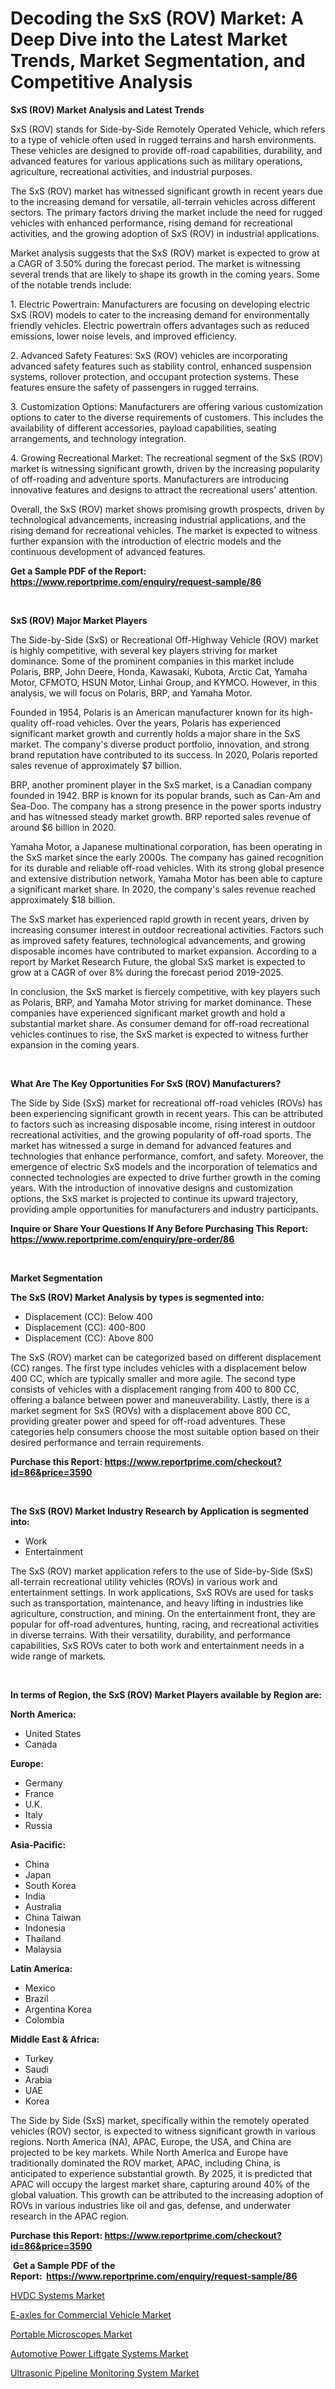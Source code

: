 <p><h1>Decoding the SxS (ROV) Market: A Deep Dive into the Latest Market Trends, Market Segmentation, and Competitive Analysis</h1></p><p><strong>SxS (ROV) Market Analysis and Latest Trends</strong></p>
<p><p>SxS (ROV) stands for Side-by-Side Remotely Operated Vehicle, which refers to a type of vehicle often used in rugged terrains and harsh environments. These vehicles are designed to provide off-road capabilities, durability, and advanced features for various applications such as military operations, agriculture, recreational activities, and industrial purposes.</p><p>The SxS (ROV) market has witnessed significant growth in recent years due to the increasing demand for versatile, all-terrain vehicles across different sectors. The primary factors driving the market include the need for rugged vehicles with enhanced performance, rising demand for recreational activities, and the growing adoption of SxS (ROV) in industrial applications.</p><p>Market analysis suggests that the SxS (ROV) market is expected to grow at a CAGR of 3.50% during the forecast period. The market is witnessing several trends that are likely to shape its growth in the coming years. Some of the notable trends include:</p><p>1. Electric Powertrain: Manufacturers are focusing on developing electric SxS (ROV) models to cater to the increasing demand for environmentally friendly vehicles. Electric powertrain offers advantages such as reduced emissions, lower noise levels, and improved efficiency.</p><p>2. Advanced Safety Features: SxS (ROV) vehicles are incorporating advanced safety features such as stability control, enhanced suspension systems, rollover protection, and occupant protection systems. These features ensure the safety of passengers in rugged terrains.</p><p>3. Customization Options: Manufacturers are offering various customization options to cater to the diverse requirements of customers. This includes the availability of different accessories, payload capabilities, seating arrangements, and technology integration.</p><p>4. Growing Recreational Market: The recreational segment of the SxS (ROV) market is witnessing significant growth, driven by the increasing popularity of off-roading and adventure sports. Manufacturers are introducing innovative features and designs to attract the recreational users' attention.</p><p>Overall, the SxS (ROV) market shows promising growth prospects, driven by technological advancements, increasing industrial applications, and the rising demand for recreational vehicles. The market is expected to witness further expansion with the introduction of electric models and the continuous development of advanced features.</p></p>
<p><strong>Get a Sample PDF of the Report:&nbsp; <a href="https://www.reportprime.com/enquiry/request-sample/86">https://www.reportprime.com/enquiry/request-sample/86</a></strong></p>
<p>&nbsp;</p>
<p><strong>SxS (ROV) Major Market Players</strong></p>
<p><p>The Side-by-Side (SxS) or Recreational Off-Highway Vehicle (ROV) market is highly competitive, with several key players striving for market dominance. Some of the prominent companies in this market include Polaris, BRP, John Deere, Honda, Kawasaki, Kubota, Arctic Cat, Yamaha Motor, CFMOTO, HSUN Motor, Linhai Group, and KYMCO. However, in this analysis, we will focus on Polaris, BRP, and Yamaha Motor.</p><p>Founded in 1954, Polaris is an American manufacturer known for its high-quality off-road vehicles. Over the years, Polaris has experienced significant market growth and currently holds a major share in the SxS market. The company's diverse product portfolio, innovation, and strong brand reputation have contributed to its success. In 2020, Polaris reported sales revenue of approximately $7 billion.</p><p>BRP, another prominent player in the SxS market, is a Canadian company founded in 1942. BRP is known for its popular brands, such as Can-Am and Sea-Doo. The company has a strong presence in the power sports industry and has witnessed steady market growth. BRP reported sales revenue of around $6 billion in 2020.</p><p>Yamaha Motor, a Japanese multinational corporation, has been operating in the SxS market since the early 2000s. The company has gained recognition for its durable and reliable off-road vehicles. With its strong global presence and extensive distribution network, Yamaha Motor has been able to capture a significant market share. In 2020, the company's sales revenue reached approximately $18 billion.</p><p>The SxS market has experienced rapid growth in recent years, driven by increasing consumer interest in outdoor recreational activities. Factors such as improved safety features, technological advancements, and growing disposable incomes have contributed to market expansion. According to a report by Market Research Future, the global SxS market is expected to grow at a CAGR of over 8% during the forecast period 2019-2025.</p><p>In conclusion, the SxS market is fiercely competitive, with key players such as Polaris, BRP, and Yamaha Motor striving for market dominance. These companies have experienced significant market growth and hold a substantial market share. As consumer demand for off-road recreational vehicles continues to rise, the SxS market is expected to witness further expansion in the coming years.</p></p>
<p>&nbsp;</p>
<p><strong>What Are The Key Opportunities For SxS (ROV) Manufacturers?</strong></p>
<p><p>The Side by Side (SxS) market for recreational off-road vehicles (ROVs) has been experiencing significant growth in recent years. This can be attributed to factors such as increasing disposable income, rising interest in outdoor recreational activities, and the growing popularity of off-road sports. The market has witnessed a surge in demand for advanced features and technologies that enhance performance, comfort, and safety. Moreover, the emergence of electric SxS models and the incorporation of telematics and connected technologies are expected to drive further growth in the coming years. With the introduction of innovative designs and customization options, the SxS market is projected to continue its upward trajectory, providing ample opportunities for manufacturers and industry participants.</p></p>
<p><strong>Inquire or Share Your Questions If Any Before Purchasing This Report: <a href="https://www.reportprime.com/enquiry/pre-order/86">https://www.reportprime.com/enquiry/pre-order/86</a></strong></p>
<p>&nbsp;</p>
<p><strong>Market Segmentation</strong></p>
<p><strong>The SxS (ROV) Market Analysis by types is segmented into:</strong></p>
<p><ul><li>Displacement (CC): Below 400</li><li>Displacement (CC): 400-800</li><li>Displacement (CC): Above 800</li></ul></p>
<p><p>The SxS (ROV) market can be categorized based on different displacement (CC) ranges. The first type includes vehicles with a displacement below 400 CC, which are typically smaller and more agile. The second type consists of vehicles with a displacement ranging from 400 to 800 CC, offering a balance between power and maneuverability. Lastly, there is a market segment for SxS (ROVs) with a displacement above 800 CC, providing greater power and speed for off-road adventures. These categories help consumers choose the most suitable option based on their desired performance and terrain requirements.</p></p>
<p><strong>Purchase this Report:&nbsp;<a href="https://www.reportprime.com/checkout?id=86&price=3590">https://www.reportprime.com/checkout?id=86&price=3590</a></strong></p>
<p>&nbsp;</p>
<p><strong>The SxS (ROV) Market Industry Research by Application is segmented into:</strong></p>
<p><ul><li>Work</li><li>Entertainment</li></ul></p>
<p><p>The SxS (ROV) market application refers to the use of Side-by-Side (SxS) all-terrain recreational utility vehicles (ROVs) in various work and entertainment settings. In work applications, SxS ROVs are used for tasks such as transportation, maintenance, and heavy lifting in industries like agriculture, construction, and mining. On the entertainment front, they are popular for off-road adventures, hunting, racing, and recreational activities in diverse terrains. With their versatility, durability, and performance capabilities, SxS ROVs cater to both work and entertainment needs in a wide range of markets.</p></p>
<p>&nbsp;</p>
<p><strong>In terms of Region, the SxS (ROV) Market Players available by Region are:</strong></p>
<p>
    <p> <strong> North America: </strong>
        <ul>
            <li>United States</li>
            <li>Canada</li>
        </ul>
        </p> 
    <p> <strong> Europe: </strong>
        <ul>
            <li>Germany</li>
            <li>France</li>
            <li>U.K.</li>
            <li>Italy</li>
            <li>Russia</li>
        </ul>
        </p> 
    <p> <strong> Asia-Pacific: </strong>
        <ul>
            <li>China</li>
            <li>Japan</li>
            <li>South Korea</li>
            <li>India</li>
            <li>Australia</li>
            <li>China Taiwan</li>
            <li>Indonesia</li>
            <li>Thailand</li>
            <li>Malaysia</li>
        </ul>
        </p> 
    <p> <strong> Latin America: </strong>
        <ul>
            <li>Mexico</li>
            <li>Brazil</li>
            <li>Argentina Korea</li>
            <li>Colombia</li>
        </ul>
        </p> 
    <p> <strong> Middle East & Africa: </strong>
        <ul>
            <li>Turkey</li>
            <li>Saudi</li>
            <li>Arabia</li>
            <li>UAE</li>
            <li>Korea</li>
        </ul>
    </p>
    </p>
<p><p>The Side by Side (SxS) market, specifically within the remotely operated vehicles (ROV) sector, is expected to witness significant growth in various regions. North America (NA), APAC, Europe, the USA, and China are projected to be key markets. While North America and Europe have traditionally dominated the ROV market, APAC, including China, is anticipated to experience substantial growth. By 2025, it is predicted that APAC will occupy the largest market share, capturing around 40% of the global valuation. This growth can be attributed to the increasing adoption of ROVs in various industries like oil and gas, defense, and underwater research in the APAC region.</p></p>
<p><strong>Purchase this Report: <a href="https://www.reportprime.com/checkout?id=86&price=3590">https://www.reportprime.com/checkout?id=86&price=3590</a></strong></p>
<p>&nbsp;<strong>Get a Sample PDF of the Report:&nbsp;&nbsp;<a href="https://www.reportprime.com/enquiry/request-sample/86">https://www.reportprime.com/enquiry/request-sample/86</a></strong></p>
<p><strong></strong></p>
<p><p><a href="https://medium.com/@rachaelward34/hvdc-systems-market-trends-and-market-analysis-forecasted-for-period-2023-2030-d806fffbd1d2">HVDC Systems Market</a></p><p><a href="https://github.com/aliciawhite5576/Market-Research-Report-List-1/blob/main/e-axles-for-commercial-vehicle-market.md">E-axles for Commercial Vehicle Market</a></p><p><a href="https://medium.com/@under.noon.tower/portable-microscopes-market-insights-into-market-cagr-market-trends-and-growth-strategies-c3b99a37cedb">Portable Microscopes Market</a></p><p><a href="https://github.com/provorikovar/Market-Research-Report-List-1/blob/main/automotive-power-liftgate-systems-market.md">Automotive Power Liftgate Systems Market</a></p><p><a href="https://www.linkedin.com/pulse/ultrasonic-pipeline-monitoring-system-market-challenges-urhuc/">Ultrasonic Pipeline Monitoring System Market</a></p></p>